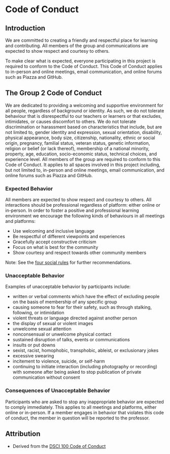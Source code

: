 # Code of Conduct

## Introduction
We are committed to creating a friendly and respectful place for
learning and contributing.  All members of the group and
communications are expected to show respect and courtesy to others.

To make clear what is expected, everyone participating in this project
is required to conform to the Code of Conduct.  This Code of Conduct applies to
in-person and online meetings, email communication, and online forums such as Piazza and GitHub.

## The Group 2 Code of Conduct
We are dedicated to providing a welcoming and supportive
environment for all people, regardless of background or identity. As such, we
do not tolerate behaviour that is disrespectful to our teachers or learners or
that excludes, intimidates, or causes discomfort to others. We do not tolerate
discrimination or harassment based on characteristics that include, but are not
limited to, gender identity and expression, sexual orientation, disability,
physical appearance, body size, citizenship, nationality, ethnic or social
origin, pregnancy, familial status, veteran status, genetic information,
religion or belief (or lack thereof), membership of a national minority,
property, age, education, socio-economic status, technical choices, and
experience level.
All members of the group are required to conform to this
Code of Conduct. It applies to all spaces involved in this project including, but
not limited to, in-person and online meetings, email communication, and online forums such as Piazza and GitHub.

### Expected Behavior

All members are expected to show respect
and courtesy to others. All interactions should be professional regardless of
platform: either online or in-person. In order to foster a positive and
professional learning environment we encourage the following kinds of
behaviours in all meetings and platforms:

- Use welcoming and inclusive language
- Be respectful of different viewpoints and experiences
- Gracefully accept constructive criticism
- Focus on what is best for the community
- Show courtesy and respect towards other community members

Note: See the [four social rules](https://www.recurse.com/manual#sub-sec-social-rules) for further recommendations.

### Unacceptable Behavior

Examples of unacceptable behavior by participants include:

- written or verbal comments which have the effect of excluding people on the basis of membership of any specific group
- causing someone to fear for their safety, such as through stalking, following, or intimidation
- violent threats or language directed against another person
- the display of sexual or violent images
- unwelcome sexual attention
- nonconsensual or unwelcome physical contact
- sustained disruption of talks, events or communications
- insults or put downs
- sexist, racist, homophobic, transphobic, ableist, or exclusionary jokes
- excessive swearing
- incitement to violence, suicide, or self-harm
- continuing to initiate interaction (including photography or recording) with someone after being asked to stop
publication of private communication without consent

### Consequences of Unacceptable Behavior

Participants who are asked to stop any inappropriate behavior are expected to
comply immediately. This applies to all meetings and platforms, either
online or in-person. If a member engages in behavior that violates this
code of conduct, the member in question will be reported to the professor.

## Attribution 
- Derived from the [DSCI 100 Code of Conduct](https://github.com/UBC-DSCI/dsci-100-student/blob/master/CODE_OF_CONDUCT.md)
